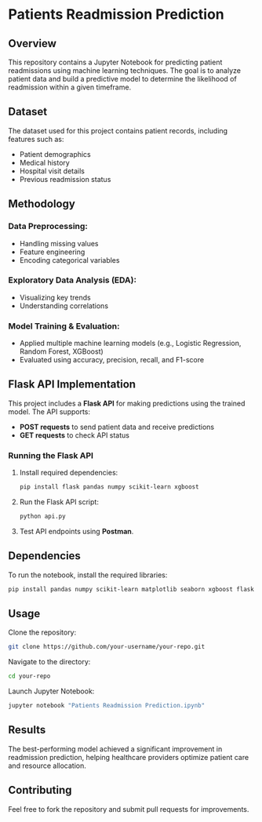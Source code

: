 # Patients Readmission Prediction

## Overview
This repository contains a Jupyter Notebook for predicting patient readmissions using machine learning techniques. The goal is to analyze patient data and build a predictive model to determine the likelihood of readmission within a given timeframe.

## Dataset
The dataset used for this project contains patient records, including features such as:
- Patient demographics
- Medical history
- Hospital visit details
- Previous readmission status

## Methodology

### Data Preprocessing:
- Handling missing values
- Feature engineering
- Encoding categorical variables

### Exploratory Data Analysis (EDA):
- Visualizing key trends
- Understanding correlations

### Model Training & Evaluation:
- Applied multiple machine learning models (e.g., Logistic Regression, Random Forest, XGBoost)
- Evaluated using accuracy, precision, recall, and F1-score

## Flask API Implementation
This project includes a **Flask API** for making predictions using the trained model. The API supports:
- **POST requests** to send patient data and receive predictions
- **GET requests** to check API status

### Running the Flask API
1. Install required dependencies:
   ```bash
   pip install flask pandas numpy scikit-learn xgboost
   ```
2. Run the Flask API script:
   ```bash
   python api.py
   ```
3. Test API endpoints using **Postman**.

## Dependencies
To run the notebook, install the required libraries:
```bash
pip install pandas numpy scikit-learn matplotlib seaborn xgboost flask
```

## Usage
Clone the repository:
```bash
git clone https://github.com/your-username/your-repo.git
```
Navigate to the directory:
```bash
cd your-repo
```
Launch Jupyter Notebook:
```bash
jupyter notebook "Patients Readmission Prediction.ipynb"
```

## Results
The best-performing model achieved a significant improvement in readmission prediction, helping healthcare providers optimize patient care and resource allocation.

## Contributing
Feel free to fork the repository and submit pull requests for improvements.
